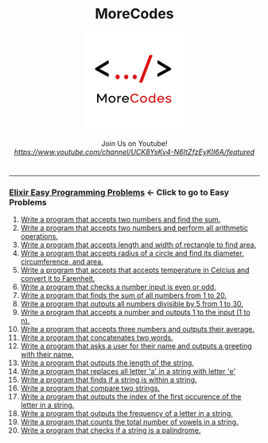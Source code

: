 <h1 align="center">MoreCodes</h1>
<p align="center"> 
  <img src="/morecodescir.png"/>
</p>

<p align="center">
Join Us on Youtube! <br/>
<i><u>https://www.youtube.com/channel/UCK8YsKv4-N6ItZfzEyKlI6A/featured</u></i>
</p>

#

- - - -
### [Elixir Easy Programming Problems](../Easy%20Problems/) <- Click to go to Easy Problems

1. <a href="https://github.com/ArjunAranetaCodes/MoreCodes-Elixir/blob/master/Easy%20Problems/problem1.ex" target="_blank">Write a program that accepts two numbers and find the sum.</a>
2. <a href="https://github.com/ArjunAranetaCodes/MoreCodes-Elixir/blob/master/Easy%20Problems/problem2.ex" target="_blank">Write a program that accepts two numbers and perform all arithmetic operations.</a>
3. <a href="https://github.com/ArjunAranetaCodes/MoreCodes-Elixir/blob/master/Easy%20Problems/problem3.ex" target="_blank">Write a program that accepts length and width of rectangle to find area.</a>
4. <a href="https://github.com/ArjunAranetaCodes/MoreCodes-Elixir/blob/master/Easy%20Problems/problem4.ex" target="_blank">Write a program that accepts radius of a circle and find its diameter, circumference, and area.</a>
5. <a href="https://github.com/ArjunAranetaCodes/MoreCodes-Elixir/blob/master/Easy%20Problems/problem5.ex" target="_blank">Write a program that accepts that accepts temperature in Celcius and convert it to Farenheit.</a>
6. <a href="https://github.com/ArjunAranetaCodes/MoreCodes-Elixir/blob/master/Easy%20Problems/problem6.ex" target="_blank">Write a program that checks a number input is even or odd.</a>
7. <a href="https://github.com/ArjunAranetaCodes/MoreCodes-Elixir/blob/master/Easy%20Problems/problem7.ex" target="_blank">Write a program that finds the sum of all numbers from 1 to 20.</a>
8. <a href="https://github.com/ArjunAranetaCodes/MoreCodes-Elixir/blob/master/Easy%20Problems/problem8.ex" target="_blank">Write a program that outputs all numbers divisible by 5 from 1 to 30.</a>
9. <a href="https://github.com/ArjunAranetaCodes/MoreCodes-Elixir/blob/master/Easy%20Problems/problem9.ex" target="_blank">Write a program that accepts a number and outputs 1 to the input (1 to n).</a>
10. <a href="https://github.com/ArjunAranetaCodes/MoreCodes-Elixir/blob/master/Easy%20Problems/problem10.ex" target="_blank">Write a program that accepts three numbers and outputs their average.</a>
11. <a href="https://github.com/ArjunAranetaCodes/MoreCodes-Elixir/blob/master/Easy%20Problems/problem11.ex" target="_blank">Write a program that concatenates two words.</a>
12. <a href="https://github.com/ArjunAranetaCodes/MoreCodes-Elixir/blob/master/Easy%20Problems/problem12.ex" target="_blank">Write a program that asks a user for their name and outputs a greeting with their name.</a>
13. <a href="https://github.com/ArjunAranetaCodes/MoreCodes-Elixir/blob/master/Easy%20Problems/problem13.ex" target="_blank">Write a program that outputs the length of the string.</a>
14. <a href="https://github.com/ArjunAranetaCodes/MoreCodes-Elixir/blob/master/Easy%20Problems/problem14.ex" target="_blank">Write a program that replaces all letter 'a' in a string with letter 'e'</a>
15. <a href="https://github.com/ArjunAranetaCodes/MoreCodes-Elixir/blob/master/Easy%20Problems/problem15.ex" target="_blank">Write a program that finds if a string is within a string.</a>
16. <a href="https://github.com/ArjunAranetaCodes/MoreCodes-Elixir/blob/master/Easy%20Problems/problem16.ex" target="_blank">Write a program that compare two strings.</a>
17. <a href="https://github.com/ArjunAranetaCodes/MoreCodes-Elixir/blob/master/Easy%20Problems/problem17.ex" target="_blank">Write a program that outputs the index of the first occurence of the letter in a string.</a>
18. <a href="https://github.com/ArjunAranetaCodes/MoreCodes-Elixir/blob/master/Easy%20Problems/problem18.ex" target="_blank">Write a program that outputs the frequency of a letter in a string.</a>
19. <a href="https://github.com/ArjunAranetaCodes/MoreCodes-Elixir/blob/master/Easy%20Problems/problem19.ex" target="_blank">Write a program that counts the total number of vowels in a string.</a>
20. <a href="https://github.com/ArjunAranetaCodes/MoreCodes-Elixir/blob/master/Easy%20Problems/problem20.ex" target="_blank">Write a program that checks if a string is a palindrome.</a>
